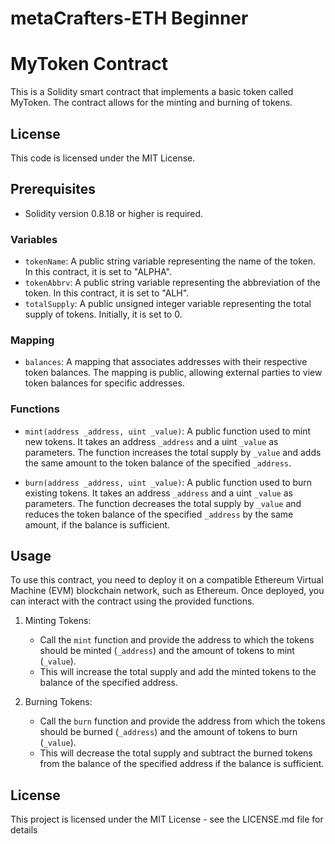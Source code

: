 # metaCrafters-ETH Beginner
# MyToken Contract

This is a Solidity smart contract that implements a basic token called MyToken. 
The contract allows for the minting and burning of tokens. 

## License

This code is licensed under the MIT License.

## Prerequisites

- Solidity version 0.8.18 or higher is required.

### Variables

- `tokenName`: A public string variable representing the name of the token. In this contract, it is set to "ALPHA".
- `tokenAbbrv`: A public string variable representing the abbreviation of the token. In this contract, it is set to "ALH".
- `totalSupply`: A public unsigned integer variable representing the total supply of tokens. Initially, it is set to 0.

### Mapping

- `balances`: A mapping that associates addresses with their respective token balances. The mapping is public, allowing external parties to view token balances for specific addresses.

### Functions

- `mint(address _address, uint _value)`: A public function used to mint new tokens. It takes an address `_address` and a uint `_value` as parameters.
                                         The function increases the total supply by `_value` and adds the same amount to the token balance of the specified `_address`.
  
- `burn(address _address, uint _value)`: A public function used to burn existing tokens. It takes an address `_address` and a uint `_value` as parameters.
                                         The function decreases the total supply by `_value` and reduces the token balance of the specified `_address` by the same amount, if the balance is sufficient.

## Usage

To use this contract, you need to deploy it on a compatible Ethereum Virtual Machine (EVM) blockchain network, such as Ethereum. Once deployed, you can interact with the contract using the provided functions.

1. Minting Tokens:
   - Call the `mint` function and provide the address to which the tokens should be minted (`_address`) and the amount of tokens to mint (`_value`).
   - This will increase the total supply and add the minted tokens to the balance of the specified address.

2. Burning Tokens:
   - Call the `burn` function and provide the address from which the tokens should be burned (`_address`) and the amount of tokens to burn (`_value`).
   - This will decrease the total supply and subtract the burned tokens from the balance of the specified address if the balance is sufficient.

## License
   This project is licensed under the MIT License - see the LICENSE.md file for details
